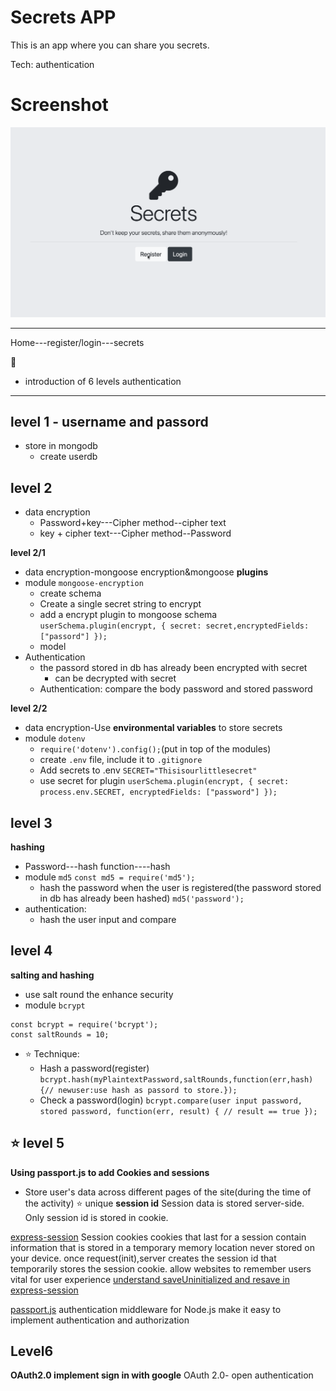 # Secrets APP
This is an app where you can share you secrets. 

Tech:
authentication

# Screenshot
<img src="screenshot/secrets-authentication.gif" alt="secrets app" >

---

Home---register/login---secrets

📜
- introduction of 6 levels authentication

---
## level 1 - username and passord
- store in mongodb
  - create userdb

## level 2
- data encryption
  - Password+key---Cipher method--cipher text
  - key + cipher text---Cipher method--Password

**level 2/1**
- data encryption-mongoose encryption&mongoose **plugins**
- module `mongoose-encryption`
  - create schema
  - Create a single secret string to encrypt
  - add a encrypt plugin to mongoose schema
`userSchema.plugin(encrypt, { secret: secret,encryptedFields:["passord"] });`
  - model
- Authentication
  - the passord stored in db has already been encrypted with 
    secret
	- can be decrypted with secret
  - Authentication: compare the body password and stored 
    password

**level 2/2**
- data encryption-Use **environmental variables** to store 
  secrets
- module `dotenv`
  - `require('dotenv').config();`(put in top of the modules)
  - create `.env` file, include it to `.gitignore`
  - Add secrets to .env `SECRET="Thisisourlittlesecret"`
  - use secret for plugin 
  `userSchema.plugin(encrypt, { secret: process.env.SECRET, encryptedFields: ["password"] });`

## level 3
**hashing**
- Password---hash function----hash
- module `md5`
`const md5 = require('md5');`
  - hash the password when the user is registered(the password stored in db has already been hashed)
  `md5('password');`
- authentication:
  - hash the user input and compare

## level 4
**salting and hashing**
- use salt round the enhance security
- module `bcrypt` 
```
const bcrypt = require('bcrypt');
const saltRounds = 10;
```
- ⭐️ Technique:
  - Hash a password(register)
`bcrypt.hash(myPlaintextPassword,saltRounds,function(err,hash){// newuser:use hash as passord to store.});`
  - Check a password(login)
`bcrypt.compare(user input password, stored password, function(err, result) { // result == true });`

## ⭐️ level 5 
**Using passport.js to add Cookies and sessions**
- Store user's data across different pages of the site(during the time of the activity)
⭐️ unique **session id**
Session data is stored server-side.
Only session id is stored in cookie. 

[express-session](https://www.npmjs.com/package/express-session)
Session cookies
cookies that last for a session
contain information that is stored in a temporary memory location
never stored on your device.
once request(init),server creates the session id that temporarily stores the session cookie.
allow websites to remember users 
vital for user experience 
[understand saveUninitialized and resave in express-session](https://stackoverflow.com/questions/40381401/when-to-use-saveuninitialized-and-resave-in-express-session)

[passport.js](https://www.passportjs.org/)
authentication middleware for Node.js
make it easy to implement authentication and authorization

## Level6 
**OAuth2.0 implement sign in with google**
OAuth 2.0- open authentication
